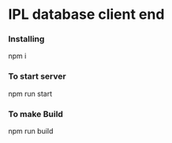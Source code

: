 # IPL database client end

### Installing

npm i

### To start server

npm run start

### To make Build

npm run build
